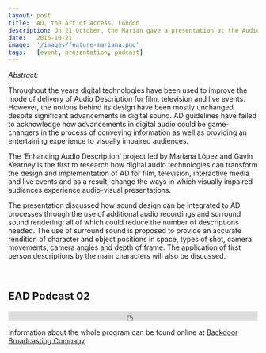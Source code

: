 ```yaml
---
layout: post
title:  AD, the Art of Access, London
description: On 21 October, the Marian gave a presentation at the Audio Description - the Art of Access Conference, in the Young Vic Theatre, London in Panel 2, The Aesthetics of Access. The presentation's title was Integrating Sound Design to Audio Description.
date:   2016-10-21
image:  '/images/feature-mariana.png'
tags:   [event, presentation, podcast]
---
```

*Abstract:*

Throughout the years digital technologies have been used to improve the mode of delivery of Audio Description for film, television and live events. However, the notions behind its design have been mostly unchanged despite significant advancements in digital sound. AD guidelines have failed to acknowledge how advancements in digital audio could be game-changers in the process of conveying information as well as providing an entertaining experience to visually impaired audiences.

The ‘Enhancing Audio Description’ project led by Mariana López and Gavin Kearney is the first to research how digital audio technologies can transform the design and implementation of AD for film, television, interactive media and live events and as a result, change the ways in which visually impaired audiences experience audio-visual presentations.

The presentation discussed how sound design can be integrated to AD processes through the use of additional audio recordings and surround sound rendering; all of which could reduce the number of descriptions needed. The use of surround sound is proposed to provide an accurate rendition of character and object positions in space, types of shot, camera movements, camera angles and depth of frame. The application of first person descriptions by the main characters will also be discussed.

<br>

## EAD Podcast 02

<iframe title="audio player" width="100%" height="20" scrolling="no" frameborder="no" src="https://w.soundcloud.com/player/?url=https%3A//api.soundcloud.com/tracks/292300528&amp;color=daa95f&amp;inverse=false&amp;auto_false=true&amp;show_user=true"></iframe>

<br>

Information about the whole program can be found online at [Backdoor Broadcasting Company](https://backdoorbroadcasting.net/2016/10/audio-description-the-art-of-access/).
